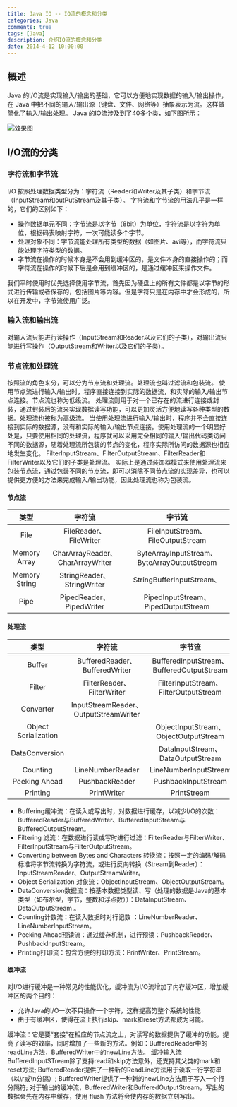 ```yaml
---
title: Java IO -- IO流的概念和分类
categories: Java
comments: true
tags: [Java]
description: 介绍IO流的概念和分类
date: 2014-4-12 10:00:00
---
```


## 概述

Java 的I/O流是实现输入/输出的基础，它可以方便地实现数据的输入/输出操作，在 Java 中把不同的输入/输出源（键盘、文件、网络等）抽象表示为流。这样做简化了输入/输出处理。
Java 的IO流涉及到了40多个类，如下图所示：

![效果图](/images/java-io-stream-base/io-class.png)

## I/O流的分类

### 字符流和字节流

I/O 按照处理数据类型分为：字符流（Reader和Writer及其子类）和字节流（InputStream和outPutStream及其子类）。
字符流和字节流的用法几乎是一样的，它们的区别如下：

 - 操作数据单元不同：字节流是以字节（8bit）为单位，字符流是以字符为单位，根据码表映射字符，一次可能读多个字节。
 - 处理对象不同：字节流能处理所有类型的数据（如图片、avi等），而字符流只能处理字符类型的数据。
 - 字节流在操作的时候本身是不会用到缓冲区的，是文件本身的直接操作的；而字符流在操作的时候下后是会用到缓冲区的，是通过缓冲区来操作文件。

我们平时使用时优先选择使用字节流，首先因为硬盘上的所有文件都是以字节的形式进行传输或者保存的，包括图片等内容。但是字符只是在内存中才会形成的，所以在开发中，字节流使用广泛。

### 输入流和输出流

对输入流只能进行读操作（InputStream和Reader以及它们的子类），对输出流只能进行写操作（OutputStream和Writer以及它们的子类）。

### 节点流和处理流

按照流的角色来分，可以分为节点流和处理流。处理流也叫过滤流和包装流。
使用节点流进行输入/输出时，程序直接连接到实际的数据流，和实际的输入/输出节点连接。节点流也称为低级流。
处理流则用于对一个已存在的流进行连接或封装，通过封装后的流来实现数据读写功能，可以更加灵活方便地读写各种类型的数据。处理流也被称为高级流。
当使用处理流进行输入/输出时，程序并不会直接连接到实际的数据源，没有和实际的输入/输出节点连接。使用处理流的一个明显好处是，只要使用相同的处理流，程序就可以采用完全相同的输入/输出代码类访问不同的数据源，随着处理流所包装的节点的变化，程序实际所访问的数据源也相应地发生变化。
FilterInputStream、FilterOutputStream、FilterReader和FilterWriter以及它们的子类是处理流。
实际上是通过装饰器模式来使用处理流来包装节点流，通过包装不同的节点流，即可以消除不同节点流的实现差异，也可以提供更方便的方法来完成输入/输出功能，因此处理流也称为包装流。

#### 节点流

| 类型 | 字符流 | 字节流 |
|:-------------:|:-------------:|:-------------:|
| File | FileReader、FileWriter | FileInputStream、FileOutputStream |
| Memory Array | CharArrayReader、CharArrayWriter | ByteArrayInputStream、ByteArrayOutputStream |
| Memory String | StringReader、StringWriter | StringBufferInputStream、 |
| Pipe | PipedReader、PipedWriter | PipedInputStream、PipedOutputStream |

#### 处理流

| 类型 | 字符流 | 字节流 |
|:-------------:|:-------------:|:-------------:|
| Buffer | BufferedReader、BufferedWriter | BufferedInputStream、BufferedOutputStream |
| Filter | FilterReader、FilterWriter | FilterInputStream、FilterOutputStream |
| Converter | InputStreamReader、OutputStreamWriter |  |
| Object Serialization |  | ObjectInputStream、ObjectOutputStream |
| DataConversion |  | DataInputStream、DataOutputStream |
| Counting | LineNumberReader | LineNumberInputStream |
| Peeking Ahead | PushbackReader | PushbackInputStream |
| Printing | PrintWriter | PrintStream |


 - Buffering缓冲流：在读入或写出时，对数据进行缓存，以减少I/O的次数：BufferedReader与BufferedWriter、BufferedInputStream与BufferedOutputStream。
 - Filtering 滤流：在数据进行读或写时进行过滤：FilterReader与FilterWriter、FilterInputStream与FilterOutputStream。
 - Converting between Bytes and Characters 转换流：按照一定的编码/解码标准将字节流转换为字符流，或进行反向转换（Stream到Reader）：InputStreamReader、OutputStreamWriter。
 - Object Serialization 对象流：ObjectInputStream、ObjectOutputStream。
 - DataConversion数据流：按基本数据类型读、写（处理的数据是Java的基本类型（如布尔型，字节，整数和浮点数））：DataInputStream、DataOutputStream 。
 - Counting计数流：在读入数据时对行记数 ：LineNumberReader、LineNumberInputStream。
 - Peeking Ahead预读流：通过缓存机制，进行预读：PushbackReader、PushbackInputStream。
 - Printing打印流：包含方便的打印方法：PrintWriter、PrintStream。 


#### 缓冲流

对I/O进行缓冲是一种常见的性能优化，缓冲流为I/O流增加了内存缓冲区，增加缓冲区的两个目的： 

 - 允许Java的I/O一次不只操作一个字符，这样提高䇖整个系统的性能
 - 由于有缓冲区，使得在流上执行skip、mark和reset方法都成为可能。

缓冲流：它是要“套接”在相应的节点流之上，对读写的数据提供了缓冲的功能，提高了读写的效率，同时增加了一些新的方法。例如：BufferedReader中的readLine方法，BufferedWriter中的newLine方法。
缓冲输入流BufferedInputSTream除了支持read和skip方法意外，还支持其父类的mark和reset方法;
BufferedReader提供了一种新的ReadLine方法用于读取一行字符串（以\r或\n分隔）;
BufferedWriter提供了一种新的newLine方法用于写入一个行分隔符;
对于输出的缓冲流，BufferedWriter和BufferedOutputStream，写出的数据会先在内存中缓存，使用 flush 方法将会使内存的数据立刻写出。





<!-- 
@startuml
Title "继承关系图"

字节流 -> InputStream
字节流 -> OutputStream

abstract class OutputStream
class FileOutputStream
class FilterOutputStream
class ObjectOutputStream
class PipedOutputStream
class ByteArrayOutputStream

class BufferedOutputStream
class DataOutputStream
class PrintStream

OutputStream <|-- FileOutputStream
OutputStream <|-- FilterOutputStream
OutputStream <|-- ObjectOutputStream
OutputStream <|-- PipedOutputStream
OutputStream <|-- ByteArrayOutputStream

FilterOutputStream <|-- BufferedOutputStream
FilterOutputStream <|-- DataOutputStream
FilterOutputStream <|-- PrintStream


abstract class InputStream
class FileInputStream
class FilterInputStream
class ObjectInputStream
class PipedInputStream
class SequenceInputStream
class StringBufferInputStream
class ByteArrayInputStream

class BufferedInputStream
class DataInputStream
class PushbackInputStream

InputStream <|-- FileInputStream
InputStream <|-- FilterInputStream
InputStream <|-- ObjectInputStream
InputStream <|-- PipedInputStream
InputStream <|-- SequenceInputStream
InputStream <|-- StringBufferInputStream
InputStream <|-- ByteArrayInputStream

FilterInputStream <|-- BufferedInputStream
FilterInputStream <|-- DataInputStream
FilterInputStream <|-- PushbackInputStream
@enduml

-->